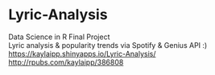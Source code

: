 # Lyric-Analysis
Data Science in R Final Project <br/>
Lyric analysis & popularity trends via Spotify &amp; Genius API :)<br/>
https://kaylaipp.shinyapps.io/Lyric-Analysis/ <br/>
http://rpubs.com/kaylaipp/386808 <br/>

